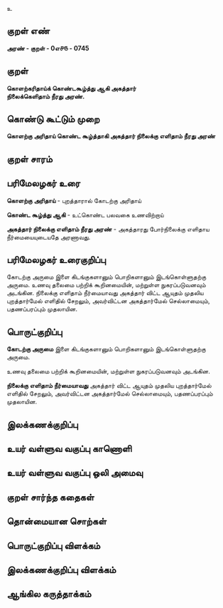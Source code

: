 உ

## குறள் எண் 

**அரண் - குறள் - 0எ௪௫ - 0745** 

## குறள் 

**கொளற்கரிதாய்க் கொண்டகூழ்த்து ஆகி அகத்தார்  
நிலைக்கெளிதாம் நீரது அரண்.**

## கொண்டு கூட்டும் முறை

**கொளற்கு அரிதாய் கொண்ட கூழ்த்தாகி அகத்தார் நிலைக்கு எளிதாம் நீரது அரண்** 

## குறள் சாரம் 


## பரிமேலழகர் உரை

**கொளற்கு அரிதாய்** - புறத்தாரால் கோடற்கு அரிதாய் 

**கொண்ட கூழ்த்து ஆகி** - உட்கொண்ட பலவகை உணவிற்றாய் 

**அகத்தார் நிலைக்கு எளிதாம் நீரது அரண்** - அகத்தாரது போர்நிலைக்கு எளிதாய நீர்மையையுடையதே அரணாவது.

## பரிமேலழகர் உரைகுறிப்பு   

கோடற்கு அருமை இளை கிடங்குகளானும் பொறிகளானும் இடங்கொள்ளுதற்கு அருமை. உணவு தலைமை பற்றிக் கூறினமையின், மற்றுள்ள நுகரப்படுவனவும் அடங்கின. நிலைக்கு எளிதாம் நீர்மையாவது அகத்தார் விட்ட ஆயுதம் முதலிய புறத்தார்மேல் எளிதில் சேறலும், அவர்விட்டன அகத்தார்மேல் செல்லாமையும், பதணப்பரப்பும் முதலாயின.


## பொருட்குறிப்பு 

**கோடற்கு அருமை** இளை கிடங்குகளானும் பொறிகளானும் இடங்கொள்ளுதற்கு அருமை.   

உணவு தலைமை பற்றிக் கூறினமையின், மற்றுள்ள நுகரப்படுவனவும் அடங்கின.   

**நிலைக்கு எளிதாம் நீர்மையாவது** அகத்தார் விட்ட ஆயுதம் முதலிய புறத்தார்மேல் எளிதில் சேறலும், அவர்விட்டன அகத்தார்மேல் செல்லாமையும், பதணப்பரப்பும் முதலாயின.

## இலக்கணக்குறிப்பு  


## உயர் வள்ளுவ வகுப்பு காணொளி


## உயர் வள்ளுவ வகுப்பு ஒலி அமைவு 

 
## குறள் சார்ந்த கதைகள் 


## தொன்மையான சொற்கள்


## பொருட்குறிப்பு விளக்கம்


## இலக்கணக்குறிப்பு விளக்கம்


## ஆங்கில கருத்தாக்கம் 


